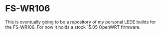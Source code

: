 # FS-WR106

This is eventually going to be a repository of my personal LEDE builds for the FS-WR106.  For now it holds a stock 15.05 OpenWRT firmware.
